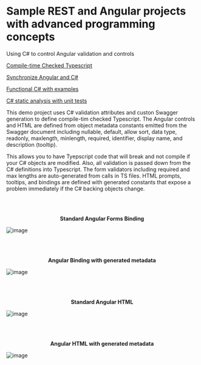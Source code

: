 # Sample REST and Angular projects with advanced programming concepts

Using C# to control Angular validation and controls

[Compile-time Checked Typescript](https://medium.com/@nullref/compile-time-checked-typescript-db5b60125d00)

[Synchronize Angular and C#](https://medium.com/@nullref/how-to-synchronize-angular-with-c-c81bb698498c)

[Functional C# with examples](https://medium.com/@nullref/functional-c-with-examples-4e9fc2ff236f)

[C# static analysis with unit tests](https://medium.com/@nullref/c-unit-test-static-analysis-ecaacf984df7)

This demo project uses C# validation attributes and custon Swagger generation to define compile-tim checked Typescript. The Angular controls and HTML are defined from object metadata constants emitted from the Swagger document including nullable, default, allow sort, data type, readonly, maxlength, minlength, required, identifier, display name, and description (tooltip).

This allows you to have Tyepscript code that will break and not compile if your C# objects are modified. Also, all validation is passed down from the C# definitions into Typescript. The form validators including required and max lengths are auto-generated from calls in TS files. HTML prompts, tooltips, and bindings are defined with generated constants that expose a problem immediately if the C# backing objects change.

<br/><br/>
<p align="center">
 <b>Standard Angular Forms Binding</b>
</p>

![image](https://github.com/nullrefio/FullStackDemo/assets/7587796/e585ef69-6168-4058-b142-f67270da5d57)


<br/><br/>
<p align="center">
 <b>Angular Binding with generated metadata</b>
</p>

![image](https://github.com/nullrefio/FullStackDemo/assets/7587796/3d3a7ba3-fceb-4b21-bd69-26218bc26c88)


<br/><br/>
<p align="center">
 <b>Standard Angular HTML</b>
</p>

![image](https://github.com/nullrefio/FullStackDemo/assets/7587796/a6664336-2d1c-4f8d-97dd-9b9c42fc6a9d)


<br/><br/>
<p align="center">
 <b>Angular HTML with generated metadata</b>
</p>

![image](https://github.com/nullrefio/FullStackDemo/assets/7587796/79d8f108-cfbe-4c68-972f-89d21929bc5c)


